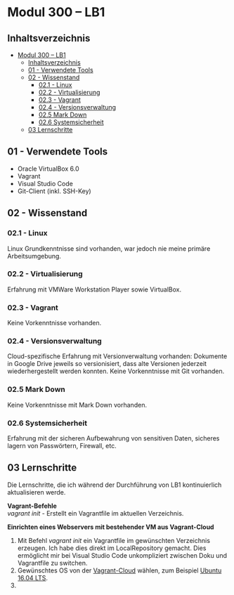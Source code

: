 # Modul 300 – LB1

## Inhaltsverzeichnis
- [Modul 300 – LB1](#modul-300-%E2%80%93-lb1)
  - [Inhaltsverzeichnis](#inhaltsverzeichnis)
  - [01 - Verwendete Tools](#01---verwendete-tools)
  - [02 - Wissenstand](#02---wissenstand)
    - [02.1 - Linux](#021---linux)
    - [02.2 - Virtualisierung](#022---virtualisierung)
    - [02.3 - Vagrant](#023---vagrant)
    - [02.4 - Versionsverwaltung](#024---versionsverwaltung)
    - [02.5 Mark Down](#025-mark-down)
    - [02.6 Systemsicherheit](#026-systemsicherheit)
  - [03 Lernschritte](#03-lernschritte)


## 01 - Verwendete Tools
* Oracle VirtualBox 6.0
* Vagrant
* Visual Studio Code
* Git-Client (inkl. SSH-Key)
  
## 02 - Wissenstand

### 02.1 - Linux
Linux Grundkenntnisse sind vorhanden, war jedoch nie meine primäre Arbeitsumgebung.

### 02.2 - Virtualisierung
Erfahrung mit VMWare Workstation Player sowie VirtualBox.

### 02.3 - Vagrant
Keine Vorkenntnisse vorhanden.

### 02.4 - Versionsverwaltung
Cloud-spezifische Erfahrung mit Versionverwaltung vorhanden: Dokumente in Google Drive jeweils so versionisiert, dass alte Versionen jederzeit wiederhergestellt werden konnten.
Keine Vorkenntnisse mit Git vorhanden.

### 02.5 Mark Down
Keine Vorkenntnisse mit Mark Down vorhanden.

### 02.6 Systemsicherheit
Erfahrung mit der sicheren Aufbewahrung von sensitiven Daten, sicheres lagern von Passwörtern, Firewall, etc.

## 03 Lernschritte
Die Lernschritte, die ich während der Durchführung von LB1 kontinuierlich aktualisieren werde.

**Vagrant-Befehle**  
*vagrant init* - Erstellt ein Vagrantfile im aktuellen Verzeichnis.   

**Einrichten eines Webservers mit bestehender VM aus Vagrant-Cloud** 
1. Mit Befehl *vagrant init* ein Vagrantfile im gewünschten Verzeichnis erzeugen. Ich habe dies direkt im LocalRepository gemacht. Dies ermöglicht mir bei Visual Studio Code unkompliziert zwischen Doku und Vagrantfile zu switchen.  
2. Gewünschtes OS von der [Vagrant-Cloud](https://app.vagrantup.com/boxes/search?provider=virtualbox) wählen, zum Beispiel [Ubuntu 16.04 LTS](https://app.vagrantup.com/ubuntu/boxes/xenial64).
3. 
